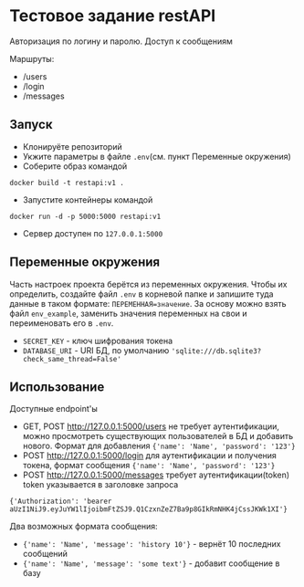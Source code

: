 # Тестовое задание restAPI

Авторизация по логину и паролю. Доступ к сообщениям 

Маршруты:
- /users 
- /login
- /messages


## Запуск

- Клонируёте репозиторий
- Укжите параметры в файле `.env`(см. пункт Переменные окружения)
- Соберите образ командой
```
docker build -t restapi:v1 .
```
- Запустите контейнеры командой
```
docker run -d -p 5000:5000 restapi:v1
```
- Сервер доступен по `127.0.0.1:5000`

## Переменные окружения

Часть настроек проекта берётся из переменных окружения. Чтобы их определить, создайте файл `.env` в корневой папке и запишите туда данные в таком формате: `ПЕРЕМЕННАЯ=значение`.  За основу можно взять файл `env_example`, заменить значения переменных на свои и переименовать его в `.env`.
- `SECRET_KEY` - ключ шифрования токена
- `DATABASE_URI` - URI БД, по умолчанию `'sqlite:///db.sqlite3?check_same_thread=False'`

## Использование

Доступные endpoint'ы

- GET, POST http://127.0.0.1:5000/users не требует аутентификации, 
можно просмотреть существующих пользователей в БД и добавить нового.
Формат для добавления `{'name': 'Name', 'password': '123'}`
- POST http://127.0.0.1:5000/login для аутентификации и получения токена,
формат сообщения `{'name': 'Name', 'password': '123'}`
- POST http://127.0.0.1:5000/messages требует аутентификации(token)
token указывается в заголовке запроса
```
{'Authorization': 'bearer aUzI1NiJ9.eyJuYW1lIjoibmFtZSJ9.Q1CzxnZeZ7Ba9p8GIkRmNHK4jCssJKWk1XI'}
```
Два возможных формата сообщения:
- `{'name': 'Name', 'message': 'history 10'}` - вернёт 10 последних сообщений
- `{'name': 'Name', 'message': 'some text'}` - добавит сообщение в базу
